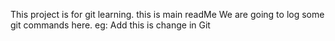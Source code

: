 This project is for git learning.
this is main readMe
We are going to log some git commands here. eg: Add
this is change in Git
